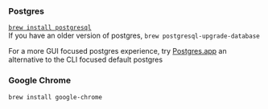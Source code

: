 ### Postgres  
[`brew install postgresql`](https://wiki.postgresql.org/wiki/Homebrew)  
If you have an older version of postgres, `brew postgresql-upgrade-database`
  
For a more GUI focused postgres experience, try [Postgres.app](https://postgresapp.com/) an alternative to the CLI focused default postgres


### Google Chrome
`brew install google-chrome`
